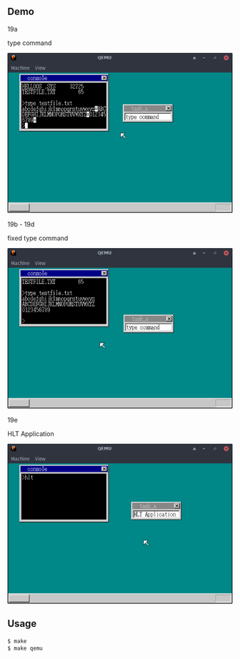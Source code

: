 ## Demo

19a

type command

![template](https://github.com/watermelon892/OSPractice/blob/master/19_Application/pic/19a.png)

19b - 19d

fixed type command

![template](https://github.com/watermelon892/OSPractice/blob/master/19_Application/pic/19b.png)

19e

HLT Application

![template](https://github.com/watermelon892/OSPractice/blob/master/19_Application/pic/19e.png)

## Usage

```
$ make
$ make qemu
```
